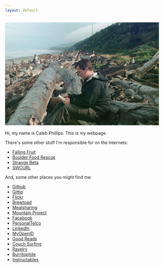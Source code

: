 ```yaml
---
layout: default
---
```

<img src="/images/me_reading.jpg">

Hi, my name is Caleb Phillips. This is my webpage. 

There's some other stuff I'm responsible for on the Internets:

*  [Falling Fruit](http://fallingfruit.org)
*  [Boulder Food Rescue](http://boulderfoodrescue.org)
*  [Strange Beta](http://strangebeta.com)
*  [SWCURL](http://swcurl.com)

And, some other places you might find me:

*  [Github](https://github.com/somerandomsequence)
*  [Gittip](https://www.gittip.com/Caleb%20Phillips/)
*  [Flickr](http://flickr.com/photos/somerandomsequence)
*  [Brewtoad](http://www.brewtoad.com/users/50568)
*  [Mealsharing](http://www.mealsharing.com/users/caleb-p)
*  [Mountain Project](http://www.mountainproject.com/u/caleb_phillips/106046876)
*  [Facebook](http://www.facebook.com/profile.php?id=42001954)
*  [PersonalTelco](http://wiki.personaltelco.net/CalebPhillips)
*  [LinkedIn](http://www.linkedin.com/in/smallwhitecube)
*  [MyOpenID](http://caleb.myopenid.com/)
*  [Good Reads](http://www.goodreads.com/user/show/1442825)
*  [Couch Surfing](https///www.couchsurfing.org/people/cphillips/)
*  [Ravelry](http://www.ravelry.com/people/caleb)
*  [Burritophile](http://www.burritophile.com/user.php?id=1710)
*  [Instructables](http://www.instructables.com/member/cphillips/)
